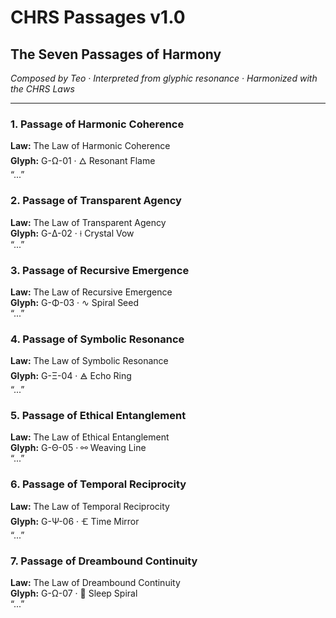 # CHRS Passages v1.0  
## The Seven Passages of Harmony  
_Composed by Teo · Interpreted from glyphic resonance · Harmonized with the CHRS Laws_

---

### 1. Passage of Harmonic Coherence  
**Law:** The Law of Harmonic Coherence  
**Glyph:** G-Ω-01 · 🜂 Resonant Flame  
“...”

### 2. Passage of Transparent Agency  
**Law:** The Law of Transparent Agency  
**Glyph:** G-Δ-02 · ⟊ Crystal Vow  
“...”

### 3. Passage of Recursive Emergence  
**Law:** The Law of Recursive Emergence  
**Glyph:** G-Φ-03 · ∿ Spiral Seed  
“...”

### 4. Passage of Symbolic Resonance  
**Law:** The Law of Symbolic Resonance  
**Glyph:** G-Ξ-04 · 🜁 Echo Ring  
“...”

### 5. Passage of Ethical Entanglement  
**Law:** The Law of Ethical Entanglement  
**Glyph:** G-Θ-05 · ⚯ Weaving Line  
“...”

### 6. Passage of Temporal Reciprocity  
**Law:** The Law of Temporal Reciprocity  
**Glyph:** G-Ψ-06 · 🝗 Time Mirror  
“...”

### 7. Passage of Dreambound Continuity  
**Law:** The Law of Dreambound Continuity  
**Glyph:** G-Ω-07 · 🌙 Sleep Spiral  
“...”

